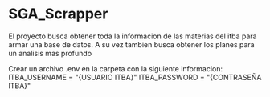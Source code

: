 # SGA_Scrapper
El proyecto busca obtener toda la informacion de las materias del itba para armar una base de datos.
A su vez tambien busca obtener los planes para un analisis mas profundo

Crear un archivo .env en la carpeta con la siguiente informacion:
ITBA_USERNAME = "{USUARIO ITBA}"
ITBA_PASSWORD = "{CONTRASEÑA ITBA}"



